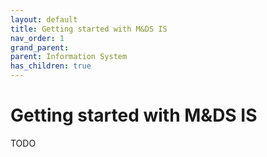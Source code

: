 ```yaml
---
layout: default
title: Getting started with M&DS IS
nav_order: 1
grand_parent: 
parent: Information System
has_children: true
---
```


#  Getting started with M&DS IS

TODO